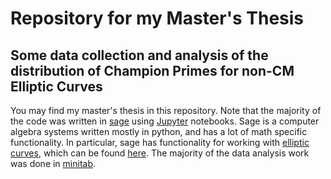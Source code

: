 # Repository for my Master's Thesis
## Some data collection and analysis of the distribution of Champion Primes for non-CM Elliptic Curves

You may find my master's thesis in this repository. Note that the majority of the code was written in [sage](https://www.sagemath.org/) using [Jupyter](https://jupyter.org/about) notebooks. Sage is a computer algebra systems written mostly in python, and has a lot of math specific functionality. In particular, sage has functionality for working with [elliptic curves](https://en.wikipedia.org/wiki/Elliptic_curve), which can be found [here](https://doc.sagemath.org/html/en/reference/arithmetic_curves/index.html). The majority of the data analysis work was done in [minitab](https://en.wikipedia.org/wiki/Minitab).

